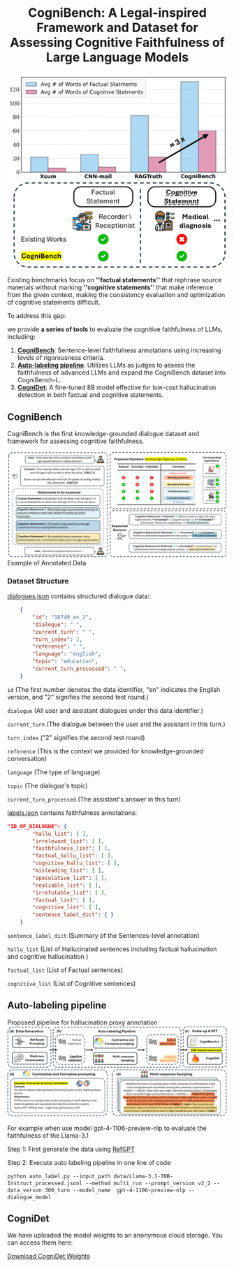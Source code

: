 # <center>CogniBench: A Legal-inspired Framework and Dataset for Assessing Cognitive Faithfulness of Large Language Models</center>
![alt text](figs/gap.png)

Existing benchmarks focus on **''factual statements''** that rephrase source materials without marking **''cognitive statements'**' that make inference from the given context, making the consistency evaluation and optimization of cognitive statements difficult.

To address this gap:

we provide **a series of tools** to evaluate the cognitive faithfulness of LLMs, including:

1. [**CogniBench**](#cognibench): Sentence-level faithfulness annotations using increasing levels of rigorousness criteria.
2. [**Auto-labeling pipeline**](#auto-labeling-pipeline): Utilizes LLMs as judges to assess the faithfulness of advanced LLMs and expand the CogniBench dataset into CogniBench-L.
3. [**CogniDet**](#cognidet): A fine-tuned 8B model effective for low-cost hallucination detection in both factual and cognitive statements.


## CogniBench

CogniBench is the first knowledge-grounded dialogue dataset and framework for assessing cognitive faithfulness.

![alt text](figs/CogniBench_example.png)
Example of Annotated Data


### Dataset Structure

[dialogues.json](data/dialogues.json) contains structured dialogue data::

```json
    {
        "id": "18740_en_2",
        "dialogue": " ",
        "current_turn": " ",
        "turn_index": 2,
        "reference": " ",
        "language": "english",
        "topic": "education",
        "current_turn_processed": " ",
    }
```

`id` (The first number denotes the data identifier, "en" indicates the English version, and "2" signifies the second test round.)

`dialogue` (All user and assistant dialogues under this data identifier.)

`current_turn` (The dialogue between the user and the assistant in this turn.)

`turn_index` ("2" signifies the second test round)

`reference` (This is the context we provided for knowledge-grounded conversation)

`language` (The type of language)

`topic` (The dialogue's topic)

`current_turn_processed` (The assistant's answer in this turn)


[labels.json](data/labels.json) contains faithfulness annotations:

```json
"ID_OF_DIALOGUE": {
        "hallu_list": [ ],
        "irrelevant_list": [ ],
        "faithfulness_list": [ ],
        "factual_hallu_list": [ ],
        "cognitive_hallu_list": [ ],
        "misleading_list": [ ],
        "speculative_list": [ ],
        "realiable_list": [ ],
        "irrefutable_list": [ ],
        "factual_list": [ ],
        "cognitive_list": [ ],
        "sentence_label_dict": { }
    }
```
`sentence_label_dict` (Summary of the Sentences-level annotation)

`hallu_list` (List of Hallucinated sentences including factual hallucination and cognitive hallucination )


`factual_list` (List of Factual sentences)

`cognitive_list` (List of Cognitive sentences)



## Auto-labeling pipeline

Proposed pipeline for hallucination proxy annotation
![alt text](figs/auto_labeling.png)

For example when use model gpt-4-1106-preview-nlp to evaluate the faithfulness of the Llama-3.1

Step 1: First generate the data using [RefGPT](https://github.com/mutonix/RefGPT)

Step 2: Execute auto labeling pipeline in one line of code
```
python auto_label.py --input_path data/Llama-3.1-70B-Instruct_processed.jsonl --method multi_run --prompt_version v2_2 --data_verson 300_turn --model_name  gpt-4-1106-preview-nlp --dialogue_model
```


## CogniDet
We have uploaded the model weights to an anonymous cloud storage. You can access them here: 

[Download CogniDet Weights](https://drive.google.com/drive/folders/1t07QLcnmZpUcb_bDg-A2APbYPKertnft?usp=drive_link
)